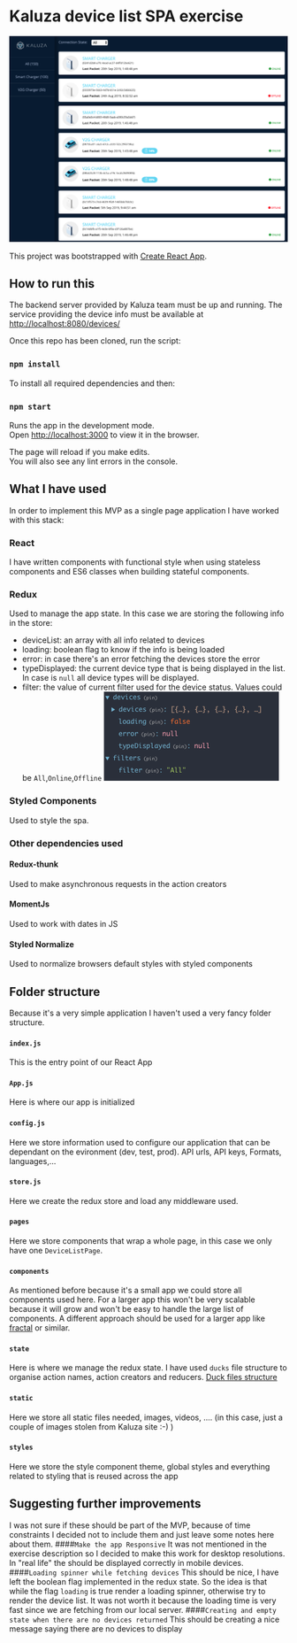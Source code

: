 # Kaluza device list SPA exercise

![Kaluza device list](kaluza-device-list.png)

This project was bootstrapped with [Create React App](https://github.com/facebook/create-react-app).

## How to run this

The backend server provided by Kaluza team must be up and running. The service providing the device info must be available at [http://localhost:8080/devices/](http://localhost:8080/devices/)

Once this repo has been cloned, run the script:
### `npm install`
To install all required dependencies and then:

### `npm start`

Runs the app in the development mode.<br>
Open [http://localhost:3000](http://localhost:3000) to view it in the browser.

The page will reload if you make edits.<br>
You will also see any lint errors in the console.

## What I have used

In order to implement this MVP as a single page application I have worked with this stack:

### React
I have written components with functional style when using stateless components and ES6 classes when building stateful components.
### Redux
Used to manage the app state. In this case we are storing the following info in the store:
- deviceList: an array with all info related to devices
- loading: boolean flag to know if the info is being loaded
- error: in case there's an error fetching the devices store the error
- typeDisplayed: the current device type that is being displayed in the list. In case is `null` all device types will be displayed.
- filter: the value of current filter used for the device status. Values could be `All`,`Online`,`Offline`
![Redux state](redux-state.png)
### Styled Components
Used to style the spa.
### Other dependencies used
#### Redux-thunk
Used to make asynchronous requests in the action creators
#### MomentJs
Used to work with dates in JS
#### Styled Normalize
Used to normalize browsers default styles with styled components

## Folder structure
Because it's a very simple application I haven't used a very fancy folder structure.
#### `index.js`
This is the entry point of our React App
#### `App.js`
Here is where our app is initialized
#### `config.js`
Here we store information used to configure our application that can be dependant on the evironment (dev, test, prod). API urls, API keys, Formats, languages,...
#### `store.js`
Here we create the redux store and load any middleware used.
#### `pages`
Here we store components that wrap a whole page, in this case we only have one `DeviceListPage`.
#### `components`
As mentioned before because it's a small app we could store all components used here. For a larger app this won't be very scalable because it will grow and won't be easy to handle the large list of components. A different approach should be used for a larger app like [fractal](https://hackernoon.com/fractal-a-react-app-structure-for-infinite-scale-4dab943092af) or similar.
#### `state`
Here is where we manage the redux state. I have used `ducks` file structure to organise action names, action creators and reducers. [Duck files structure](https://medium.com/@scbarrus/the-ducks-file-structure-for-redux-d63c41b7035c)
#### `static`
Here we store all static files needed, images, videos, .... (in this case, just a couple of images stolen from Kaluza site :-) )
#### `styles`
Here we store the style component theme, global styles and everything related to styling that is reused across the app

## Suggesting further improvements
I was not sure if these should be part of the MVP, because of time constraints I decided not to include them and just leave some notes here about them.
####`Make the app Responsive`
It was not mentioned in the exercise description so I decided to make this work for desktop resolutions. In "real life" the should be displayed correctly in mobile devices.
####`Loading spinner while fetching devices`
This should be nice, I have left the boolean flag implemented in the redux state. So the idea is that while the flag `loading` is true render a loading spinner, otherwise try to render the device list. It was not worth it because the loading time is very fast since we are fetching from our local server.
####`Creating and empty state when there are no devices returned`
This should be creating a nice message saying there are no devices to display
